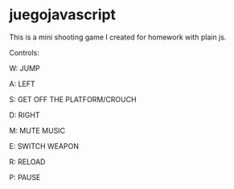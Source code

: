 # juegojavascript

This is a mini shooting game I created for homework with plain js.

Controls:

W: JUMP

A: LEFT

S: GET OFF THE PLATFORM/CROUCH

D: RIGHT

M: MUTE MUSIC

E: SWITCH WEAPON

R: RELOAD

P: PAUSE
